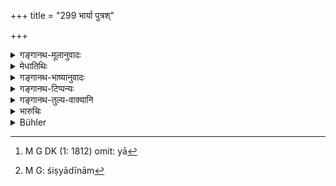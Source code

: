 +++
title = "299 भार्या पुत्रश्"

+++

<details><summary>गङ्गानथ-मूलानुवादः</summary>

The wife, the son, the slave, the servant and the uterine brother shall be beaten with a rope or a split bamboo, when they have committed a fault.—(299)
</details>

<details><summary>मेधातिथिः</summary>

प्राप्ता अपराधं **प्राप्तापराधाः** । **अपराधो** व्यतिक्रमः नीतिभ्रंशः । स यदा तैः कृतो भवति, तदा ताडयितव्याः । 

ताडनम् अपि हिंसेत्य् उक्तम् । सा च "न हिंश्याद् भूतानि" इति प्रतिषिद्धा, अपराधे निमित्ते भार्यादीनां प्रति-प्रसूयते । 

संबन्धि-शब्दाश् चैते ।  
या[^२८२] यस्य **भार्या** यश् च यस्य **दासः** स तेनानुशासनीयः ।  
मार्ग-स्थापनोपाय-विधि-परश् चायम्, न ताडन-विधिर् एव ।  
तेन वाग्दण्डाद्य् अपि कर्तव्यम् ।+++(5)+++ अपराधानुरूपेण कदाचित् ताडनम् । 

**सोदर**-स्थाने कनीयान् पठितव्यः- **भ्राता तथानुजः** । स हि ज्येष्ठस्य पुत्रवत् ताडनार्हः । वैमात्रेयो ऽपि चेद् अपितृको गुणवज्-ज्येष्ट-तन्त्रश् च । सो ऽप्य् उन्मार्गगामी ताडनादि-पर्यन्तैर् उपायैर् निवारणीयः । 

**वेणुदलं** वंश-त्वक् । एतद् अप्य् उपलक्षणम्- तथा-विधानां मृदु-पीडा-साधनानां शिफादीनाम्[^२८३] ॥ ८.२९९ ॥


[^२८३]:
     M G: śiṣyādīnām


[^२८२]:
     M G DK (1: 1812) omit: yā
</details>

<details><summary>गङ्गानथ-भाष्यानुवादः</summary>

‘*Prāptāparādhāḥ*,’—those who have fallen upon, committed, a fault. ‘*Fault*’ means *transgression of morality*; when any such has been committed by them, they should he beaten.

As a matter of fact, beating is a form of *hurt*, and as such is forbidden by the general law—‘no living beings shall be injured’; but an exception to this is made in the case of transgressions by the wife and other persons.

All these are relative terms; hence the meaning is that the wife is to be chastised by him whose wife she is, the slave is to be chastised by him who is his master, and so forth.

What is enjoined here is the method of keeping the persons on the right path, and not actual beating; so that chastisement may be administered verbally; and in cases where the fault is serious, there may also be beating.

In the place of ‘*uterine*’ we should read ‘*younger*,’ and the right reading would thus be ‘*bhrātā tathānujaḥ*’; since it is the younger brother that may be chastised by his elder brother, like a child. The half-brother also is under the tutelage of the elder brother, if the latter is a duly qualified person; hence he also, if he takes to the wrong path, should be prevented by all the methods, ending with
*beating*,

‘*Split bamboo*’—the bark of the bamboo. This has been mentioned only as illustrative of the lotus-fibre and other such objects which cause only slight pain.—(299)
</details>

<details><summary>गङ्गानथ-टिप्पन्यः</summary>

[*Cf*.
4.164.]

This verse is quoted in *Vivādaratnākara* (p. 271), which explains that the *younger* ‘brother’ is meant;—in *Vīramitrodaya* (Saṃskāra, p. 514);—in *Aparārka* (p. 610, and also p. 817);—in
*Vyavahāra-Bālambhaṭṭī* (pp. 572 and 919);—in *Saṃskāramayūkha* (p.
52);—in *Samskāraratnamālā* (p. 314), which says that the specific mention of the ‘uterine’ brother indicates that the half-brother shall not be beaten;—and in *Smṛticandrikā* (Saṃskāra, p. 142), which says that this beating should be done only when the boy proves intractable to chiding and other means;—and in *Vivādacintāmaṇi* (Calcutta, p. 76).
</details>

<details><summary>गङ्गानथ-तुल्य-वाक्यानि</summary>

**(verses 8.299-301)  
**

*Gautama* (2.42-44).—‘As a rule, a pupil shall not be punished
corporally,—if no other course is possible, he may be corrected with a thin rope or a thin cane; if the teacher strikes him with any other thing, he should be punished by the King.’

*Āpastamba* (1.8.28-29).—‘If the pupil commits faults, the teacher shall
always reprove him;—frightening, fasting, bathing in cold water and expulsion from the teacher’s presence are the punishments to be employed, according to the seriousness of the fault, until the pupil leaves off the mischief.’

*Yama* (Vivādaratnākara, p. 2.).—‘Wife, son, slave, slave-girl and
pupil,—when these commit a fault, they should be chastised with a rope or with split bamboo; but in the lower, never in the higher, parts of the body:—if one strikes them otherwise, he should be punished.’

*Nārada* (*Do*.).—‘If the pupil does not obey the teacher, he should be
chastised, without hurting him, either with a thin rope or with split bamboo; the teacher shall not beat him much, nor in the head or on the chest. Behaving otherwise than this, the teacher should be punished by the King.’
</details>

<details><summary>भारुचिः</summary>

दण्डप्रतिषेधर्थो ऽयम् आरम्भः, ताडनासादननियमार्थश् च ॥ ८.२९८ ॥
</details>

<details><summary>Bühler</summary>

299	A wife, a son, a slave, a pupil, and a (younger) brother of the full blood, who have committed faults, may be beaten with a rope or a split bamboo,
</details>
